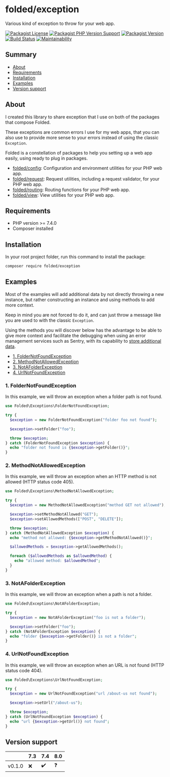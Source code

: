 # folded/exception

Various kind of exception to throw for your web app.

[![Packagist License](https://img.shields.io/packagist/l/folded/exception)](https://github.com/folded-php/exception/blob/master/LICENSE) [![Packagist PHP Version Support](https://img.shields.io/packagist/php-v/folded/exception)](https://github.com/folded-php/exception/blob/master/composer.json#L14) [![Packagist Version](https://img.shields.io/packagist/v/folded/exception)](https://packagist.org/packages/folded/exception) [![Build Status](https://travis-ci.com/folded-php/exception.svg?branch=master)](https://travis-ci.com/folded-php/exception) [![Maintainability](https://api.codeclimate.com/v1/badges/1a4cd312ebd463342bef/maintainability)](https://codeclimate.com/github/folded-php/exception/maintainability)

## Summary

- [About](#about)
- [Requirements](#requirements)
- [Installation](#installation)
- [Examples](#examples)
- [Version support](#version-support)

## About

I created this library to share exception that I use on both of the packages that compose Folded.

These exceptions are common errors I use for my web apps, that you can also use to provide more sense to your errors instead of using the classic `Exception`.

Folded is a constellation of packages to help you setting up a web app easily, using ready to plug in packages.

- [folded/config](https://github.com/folded-php/config): Configuration and environment utilities for your PHP web app.
- [folded/request](https://github.com/folded-php/request): Request utilities, including a request validator, for your PHP web app.
- [folded/routing](https://github.com/folded-php/routing): Routing functions for your PHP web app.
- [folded/view](https://github.com/folded-php/view): View utilities for your PHP web app.

## Requirements

- PHP version >= 7.4.0
- Composer installed

## Installation

In your root project folder, run this command to install the package:

```bash
composer require folded/exception
```

## Examples

Most of the examples will add additional data by not directly throwing a new instance, but rather constructing an instance and using methods to add more context.

Keep in mind you are not forced to do it, and can just throw a message like you are used to with the classic `Exception`.

Using the methods you will discover below has the advantage to be able to give more context and facilitate the debugging when using an error management services such as Sentry, with its capability to [store additional data](https://docs.sentry.io/platforms/php/enriching-error-data/additional-data/manage-context/).

- [1. FolderNotFoundException](#1-folder-not-found-exception)
- [2. MethodNotAllowedException](#2-method-not-allowed-exception)
- [3. NotAFolderException](#3-not-a-folder-exception)
- [4. UrlNotFoundException](#4-url-not-found-exception)

### 1. FolderNotFoundException

In this example, we will throw an exception when a folder path is not found.

```php
use Folded\Exceptions\FolderNotFoundException;

try {
  $exception = new FolderNotFoundException("folder foo not found");

  $exception->setFolder("foo");

  throw $exception;
} catch (FolderNotFoundException $exception) {
  echo "folder not found is {$exception->getFolder()}";
}
```

### 2. MethodNotAllowedException

In this example, we will throw an exception when an HTTP method is not allowed (HTTP status code 405).

```php
use Folded\Exceptions\MethodNotAllowedException;

try {
  $exception = new MethodNotAllowedException("method GET not allowed");

  $exception->setMethodNotAllowed("GET");
  $exception->setAllowedMethods(["POST", "DELETE"]);

  throw $exception;
} catch (MethodNotAllowedException $exception) {
  echo "method not allowed: {$exception->getMethodNotAllowed()}";

  $allowedMethods = $exception->getAllowedMethods();

  foreach ($allowedMethods as $allowedMethod) {
    echo "allowed method: $allowedMethod";
  }
}
```

### 3. NotAFolderException

In this example, we will throw an exception when a path is not a folder.

```php
use Folded\Exceptions\NotAFolderException;

try {
  $exception = new NotAFolderException("foo is not a folder");

  $exception->setFolder("foo");
} catch (NotAFolderException $exception) {
  echo "folder {$exception->getFolder()} is not a folder";
}
```

### 4. UrlNotFoundException

In this example, we will throw an exception when an URL is not found (HTTP status code 404).

```php
use Folded\Exceptions\UrlNotFoundException;

try {
  $exception = new UrlNotFoundException("url /about-us not found");

  $exception->setUrl("/about-us");

  throw $exception;
} catch (UrlNotFoundException $exception) {
  echo "url {$exception->getUrl()} not found";
}
```

## Version support

|        | 7.3 | 7.4 | 8.0 |
| ------ | --- | --- | --- |
| v0.1.0 | ❌  | ✔️  | ❓  |

